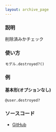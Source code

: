 ```yaml
---
layout: archive_page
---
```

### 説明
削除済みかチェック

### 使い方
    モデル.destroyed?()

### 例
#### 基本形(オプションなし)
    @user.destroyed?

### ソースコード
* [GitHub](https://github.com/rails/rails/blob/ac30e389ecfa0e26e3d44c1eda8488ddf63b3ecc/activerecord/lib/active_record/persistence.rb#L237)